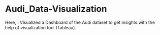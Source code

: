 # Audi_Data-Visualization
Here, I Visualized a Dashboard of the Audi dataset to get insights with the help of visualization tool (Tableau). 
